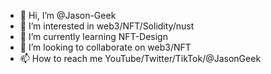 - 👋 Hi, I’m @Jason-Geek
- 👀 I’m interested in web3/NFT/Solidity/nust
- 🌱 I’m currently learning NFT-Design
- 💞️ I’m looking to collaborate on web3/NFT
- 📫 How to reach me YouTube/Twitter/TikTok/@JasonGeek

<!---
Jason-Geek/Jason-Geek is a ✨ special ✨ repository because its `README.md` (this file) appears on your GitHub profile.
You can click the Preview link to take a look at your changes.
--->
